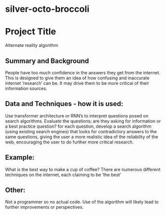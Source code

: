 # silver-octo-broccoli
<!-- This is the markdown template for the final project of the Building AI course, 
created by Reaktor Innovations and University of Helsinki. 
Copy the template, paste it to your GitHub README and edit! -->

# Project Title
Alternate reality algorithm
## Summary and Background
People have too much confidence in the answers they get from the internet. This is designed to give them an idea of how confusing and inaccurate internet ‘research’ can be. It may drive them to be more critical of their information sources. 

## Data and Techniques - how it is used: 
Use transformer architecture or RNN’s to interpret questions posed on search algorithms. Evaluate the questions; are they asking for information or a best practice question? for each question, develop a search algorithm (using existing search engines) that looks for contradictory answers to the same questions, giving the user a more realistic idea of the reliability of the web, encouraging the user to do further more critical research.
## Example:
What is the best way to make a cup of coffee? There are numerous different techniques on the internet, each claiming to be ‘the best’ 
## Other: 
Not a programmer so no actual code. Use of the algorithm will likely lead to further improvements or perspectives. 
